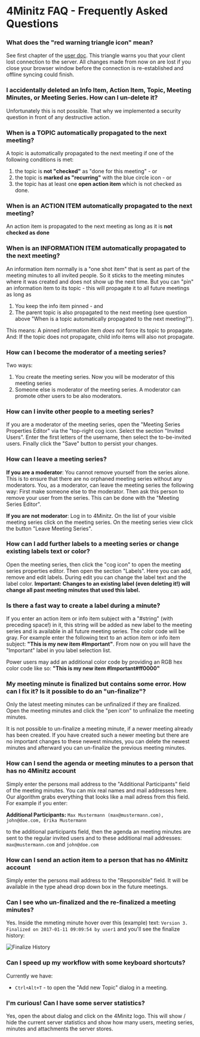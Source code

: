 # 4Minitz FAQ - Frequently Asked Questions

### What does the "red warning triangle icon" mean?
See first chapter of the [user doc](user/usermanual.md). This triangle warns you that your client lost connection to the server. All changes made from now on are lost if you close your browser window before the connection is re-established and offline syncing could finish.


### I accidentally deleted an Info Item, Action Item, Topic, Meeting Minutes, or Meeting Series. How can I un-delete it?
 Unfortunately this is not possible. That why we implemented a security question in front of any destructive action.

### When is a TOPIC automatically propagated to the next meeting?
  A topic is automatically propagated to the next meeting if one of the following conditions is met:
  1. the topic is **not "checked"** as "done for this meeting" - or
  1. the topic is **marked as "recurring"** with the blue circle icon - or
  1. the topic has at least one **open action item** which is not checked as done.

   
### When is an ACTION ITEM automatically propagated to the next meeting?
 An action item is propagated to the next meeting as long as it is **not checked as done**
 
 
### When is an INFORMATION ITEM automatically propagated to the next meeting?
 An information item normally is a "one shot item" that is sent as part of the meeting minutes to all invited people. So it sticks to the meeting minutes where it was created and does not show up the next time. But you can "pin" an information item to its topic - this will propagate it to all future meetings as long as
 1. You keep the info item pinned - and
 1. The parent topic is also propagated to the next meeting (see question above "When is a topic automatically propagated to the next meeting?").
  
 This means: A pinned information item *does not* force its topic to propagate. And: If the topic does not propagate, child info items will also not propagate.   
 
 
### How can I become the moderator of a meeting series?
 Two ways:
 1. You create the meeting series. Now you will be moderator of this meeting series
 1. Someone else is moderator of the meeting series. A moderator can promote other users to be also moderators.
 
 
### How can I invite other people to a meeting series?
 If you are a moderator of the meeting series, open the "Meeting Series Properties Editor" via the "top-right cog icon. Select the section "Invited Users". Enter the first letters of the username, then select the to-be-invited users. Finally click the "Save" button to persist your changes.
 
   
### How can I leave a meeting series?
**If you are a moderator**: You cannot remove yourself from the series alone. This is to ensure that there are no orphaned meeting series without any moderators. You, as a moderator, can leave the meeting series the following way: First make someone else to the moderator. Then ask this person to remove your user from the series. This can be done with the "Meeting Series Editor".

 **If you are not moderator**: Log in to 4Minitz. On the list of your visible meeting series click on the meeting series. On the meeting series view click the button "Leave Meeting Series".  
 
 
### How can I add further labels to a meeting series or change existing labels text or color?
 Open the meeting series, then click the "cog icon" to open the meeting series properties editor. Then open the section "Labels". Here you can add, remove and edit labels. During edit you can change the label text and the label color.
 **Important: Changes to an existing label (even deleting it!) will change all past meeting minutes that used this label.**
 
### Is there a fast way to create a label during a minute?
 If you enter an action item or info item subject with a "#string" (with preceding space!) in it, this string will be added as new label to the meeting series and is available in all future meeting series. The color code will be gray.
 For example enter the following text to an action item or info item subject: **"This is my new item #Important"**. From now on you will have the "Important" label in you label selection list.
 
 Power users may add an additional color code by providing an RGB hex color code like so: **"This is my new item #Important#ff0000"**
 
 
### My meeting minute is finalized but contains some error. How can I fix it? Is it possible to do an "un-finalize"?
 Only the latest meeting minutes can be unfinalized if they are finalized. Open the meeting minutes and click the "pen icon" to unfinalize the meeting minutes.
 
It is not possible to un-finalize a meeting minute, if a newer meeting already has been created. If you have created such a newer meeting but there are no important changes to these newest minutes, you can delete the newest minutes and afterward you can un-finalize the previous meeting minutes.


### How can I send the agenda or meeting minutes to a person that has no 4Minitz account
 Simply enter the persons mail address to the "Additional Participants" field of the meeting minutes.
 You can mix real names and mail addresses here. Our algorithm grabs everything
 that looks like a mail adress from this field. For example if you enter: 
 
 **Additional Participants:** ```Max Mustermann (max@mustermann.com), john@doe.com, Erika Mustermann```
 
 to the
 additional participants field, then the agenda an meeting minutes are sent to
  the regular invited users and to these additional mail addresses: 
  ```max@mustermann.com``` and ```john@doe.com```

### How can I send an action item to a person that has no 4Minitz account
Simply enter the persons mail address to the "Responsible" field.
It will be available in the type ahead drop down box in the future meetings.

### Can I see who un-finalized and the re-finalized a meeting minutes?
Yes. Inside the mmeting minute hover over this (example) text:
`Version 3. Finalized on 2017-01-11 09:09:54 by user1` and you'll see
the finalize history:

 ![Finalize History](./figures/finalize_history.png)

### Can I speed up my workflow with some keyboard shortcuts?
Currently we have:
* `Ctrl+Alt+T` - to open the "Add new Topic" dialog in a meeting.

### I'm curious! Can I have some server statistics?
Yes, open the about dialog and click on the 4Minitz logo. This
will show / hide the current server statistics and show how many
users, meeting series, minutes and attachments the server stores.
